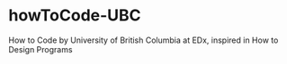 # howToCode-UBC
How to Code by University of British Columbia at EDx, inspired in How to Design Programs
